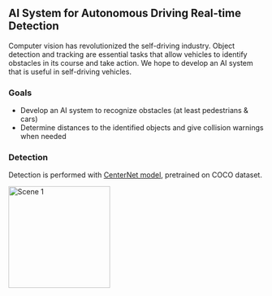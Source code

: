 ## AI System for Autonomous Driving Real-time Detection

Computer vision has revolutionized the self-driving industry. Object detection and tracking are essential tasks that allow vehicles to identify obstacles in its course and take action. We hope to develop an AI system that is useful in self-driving vehicles. 

### Goals
+ Develop an AI system to recognize obstacles (at least pedestrians & cars) 
+ Determine distances to the identified objects and give collision warnings when needed

### Detection
Detection is performed with [CenterNet model](https://github.com/xingyizhou/CenterNet), pretrained on COCO dataset. 

<img src="https://github.com/zhangyuqing/autonomous_driving/blob/main/examples/det.gif" alt="Scene 1" width="200"/>
